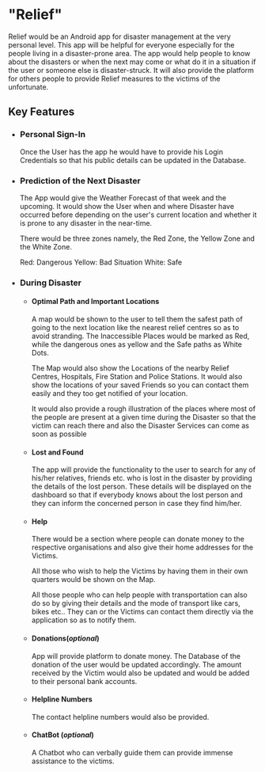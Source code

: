 # &quot;Relief&quot;

Relief would be an Android app for disaster management at the very personal level. This app will be helpful for everyone especially for the people living in a disaster-prone area. The app would help people to know about the disasters or when the next may come or what do it in a situation if the user or someone else is disaster-struck. It will also provide the platform for others people to provide Relief measures to the victims of the unfortunate.

## Key Features

- ### Personal Sign-In

    Once the User has the app he would have to provide his Login Credentials so that his public details can be updated in the Database.

- ### Prediction of the Next Disaster

    The App would give the Weather Forecast of that week and the upcoming. It would show the User when and where Disaster have occurred before depending on the user&#39;s current location and whether it is prone to any disaster in the near-time.

    There would be three zones namely, the Red Zone, the Yellow Zone and the White Zone.
  
  
    Red: Dangerous
    Yellow: Bad Situation
    White: Safe
   

- ### During Disaster

    - #### Optimal Path and Important Locations
    
        A map would be shown to the user to tell them the safest path of going to the next location like the nearest relief centres so as to avoid stranding. The Inaccessible Places would be marked as Red, while the dangerous ones as yellow and the Safe paths as White Dots.
        
        The Map would also show the Locations of the nearby Relief Centres, Hospitals, Fire Station and Police Stations. It would also show the locations of your saved Friends so you can contact them easily and they too get notified of your location.
        
        It would also provide a rough illustration of the places where most of the people are present at a given time during the Disaster so that the victim can reach there and also the Disaster Services can come as soon as possible
    
    - #### Lost and Found
    
        The app will provide the functionality to the user to search for any of his/her relatives, friends etc. who is lost in the disaster by providing the details of the lost person. These details will be displayed on the dashboard so that if everybody knows about the lost person and they can inform the concerned person in case they find him/her.
    
    - #### Help
    
        There would be a section where people can donate money to the respective organisations and also give their home addresses for the Victims.
        
        All those who wish to help the Victims by having them in their own quarters would be shown on the Map.
        
        All those people who can help people with transportation can also do so by giving their details and the mode of transport like cars, bikes etc.. They can or the Victims can contact them directly via the application so as to notify them. 
    
    - #### Donations(***optional***)
        App will provide platform to donate money. The Database of the donation of the user would be updated accordingly. The amount received by the Victim would also be updated and would be added to their personal bank accounts.
    
    - #### Helpline Numbers
    
        The contact helpline numbers would also be provided.
    
    - #### ChatBot (***optional***)
    
        A Chatbot who can verbally guide them can provide immense assistance to the victims.
        
